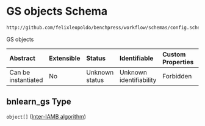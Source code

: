 # GS objects Schema

```txt
http://github.com/felixleopoldo/benchpress/workflow/schemas/config.schema.json#/properties/resources/properties/structure_learning_algorithms/properties/bnlearn_gs
```

GS objects

| Abstract            | Extensible | Status         | Identifiable            | Custom Properties | Additional Properties | Access Restrictions | Defined In                                                       |
| :------------------ | :--------- | :------------- | :---------------------- | :---------------- | :-------------------- | :------------------ | :--------------------------------------------------------------- |
| Can be instantiated | No         | Unknown status | Unknown identifiability | Forbidden         | Allowed               | none                | [config.schema.json*](config.schema.json "open original schema") |

## bnlearn_gs Type

`object[]` ([Inter-IAMB algorithm](config-definitions-inter-iamb-algorithm.md))
